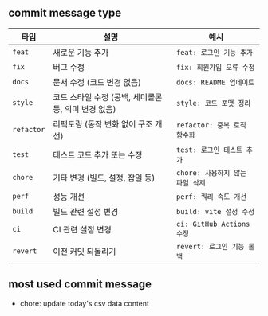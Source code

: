 ## commit message type
| 타입       | 설명                                            | 예시                          |
|------------|-------------------------------------------------|-------------------------------|
| `feat`     | 새로운 기능 추가                                 | `feat: 로그인 기능 추가`       |
| `fix`      | 버그 수정                                       | `fix: 회원가입 오류 수정`     |
| `docs`     | 문서 수정 (코드 변경 없음)                       | `docs: README 업데이트`        |
| `style`    | 코드 스타일 수정 (공백, 세미콜론 등, 의미 변경 없음) | `style: 코드 포맷 정리`        |
| `refactor` | 리팩토링 (동작 변화 없이 구조 개선)              | `refactor: 중복 로직 함수화`   |
| `test`     | 테스트 코드 추가 또는 수정                       | `test: 로그인 테스트 추가`     |
| `chore`    | 기타 변경 (빌드, 설정, 잡일 등)                  | `chore: 사용하지 않는 파일 삭제` |
| `perf`     | 성능 개선                                        | `perf: 쿼리 속도 개선`         |
| `build`    | 빌드 관련 설정 변경                              | `build: vite 설정 수정`        |
| `ci`       | CI 관련 설정 변경                                | `ci: GitHub Actions 수정`      |
| `revert`   | 이전 커밋 되돌리기                               | `revert: 로그인 기능 롤백`     |


## most used commit message
- chore: update today's csv data content
